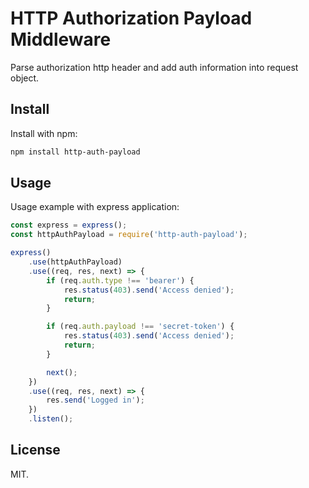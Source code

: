 # HTTP Authorization Payload Middleware

Parse authorization http header and add auth information into request object.

## Install

Install with npm:
```bash
npm install http-auth-payload
```

## Usage

Usage example with express application:

```javascript
const express = express();
const httpAuthPayload = require('http-auth-payload');

express()
    .use(httpAuthPayload)
    .use((req, res, next) => {
        if (req.auth.type !== 'bearer') {
            res.status(403).send('Access denied');
            return;
        }

        if (req.auth.payload !== 'secret-token') {
            res.status(403).send('Access denied');
            return;
        }

        next();
    })
    .use((req, res, next) => {
        res.send('Logged in');
    })
    .listen();
```

## License

MIT.
